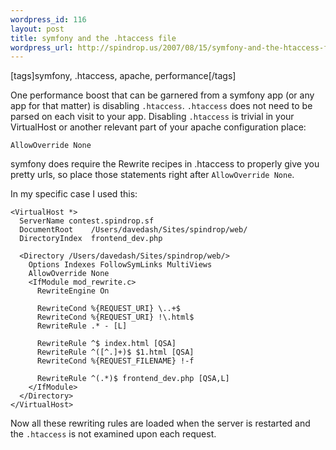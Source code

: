 ```yaml
--- 
wordpress_id: 116
layout: post
title: symfony and the .htaccess file
wordpress_url: http://spindrop.us/2007/08/15/symfony-and-the-htaccess-file/
---
```

[tags]symfony, .htaccess, apache, performance[/tags]

One performance boost that can be garnered from a symfony app (or any app for that matter) is disabling `.htaccess`.  `.htaccess` does not need to be parsed on each visit to your app.  Disabling `.htaccess` is trivial in your VirtualHost or another relevant part of your apache configuration place:

	AllowOverride None

symfony does require the Rewrite recipes in .htaccess to properly give you pretty urls, so place those statements right after `AllowOverride None`.

In my specific case I used this:

	<VirtualHost *>
	  ServerName contest.spindrop.sf
	  DocumentRoot    /Users/davedash/Sites/spindrop/web/
	  DirectoryIndex  frontend_dev.php

	  <Directory /Users/davedash/Sites/spindrop/web/>
	    Options Indexes FollowSymLinks MultiViews
	    AllowOverride None
	    <IfModule mod_rewrite.c>
	      RewriteEngine On

	      RewriteCond %{REQUEST_URI} \..+$
	      RewriteCond %{REQUEST_URI} !\.html$
	      RewriteRule .* - [L]

	      RewriteRule ^$ index.html [QSA]
	      RewriteRule ^([^.]+)$ $1.html [QSA]
	      RewriteCond %{REQUEST_FILENAME} !-f

	      RewriteRule ^(.*)$ frontend_dev.php [QSA,L]
	    </IfModule>
	  </Directory>
	</VirtualHost>

Now all these rewriting rules are loaded when the server is restarted and the `.htaccess` is not examined upon each request.
